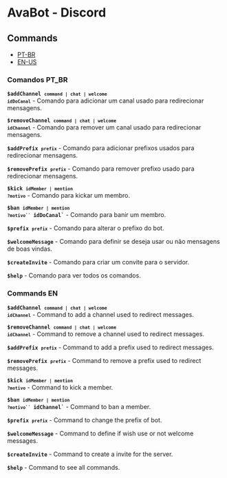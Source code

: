 # AvaBot - Discord

## Commands
- [PT-BR](#comandos-pt_br)
- [EN-US](#commands-en)

### Comandos PT_BR
<code><b>$addChannel `command | chat | welcome` `idDoCanal`</b></code> - Comando para adicionar um canal usado para redirecionar mensagens.

<code><b>$removeChannel `command | chat | welcome` `idChannel`</b></code> - Comando para remover um canal usado para redirecionar mensagens.

<code><b>$addPrefix `prefix`</b></code> - Comando para adicionar prefixos usados para redirecionar mensagens.

<code><b>$removePrefix `prefix`</b></code> - Comando para remover prefixo usado para redirecionar mensagens.

<code><b>$kick `idMember | mention` `?motivo`</b></code> - Comando para kickar um membro.

<code><b>$ban `idMember | mention` `?motivo`` `idDoCanal`</b></code> - Comando para banir um membro.

<code><b>$prefix `prefix`</b></code> - Comando para alterar o prefixo do bot.

<code><b>$welcomeMessage</b></code> - Comando para definir se deseja usar ou não mensagens de boas vindas.

<code><b>$createInvite</b></code> - Comando para criar um convite para o servidor.

<code><b>$help</b></code> - Comando para ver todos os comandos.

### Commands EN
<code><b>$addChannel `command | chat | welcome` `idChannel`</b></code> - Command to add a channel used to redirect messages.

<code><b>$removeChannel `command | chat | welcome` `idChannel`</b></code> - Command to remove a channel used to redirect messages.

<code><b>$addPrefix `prefix`</b></code> - Command to add a prefix used to redirect messages.

<code><b>$removePrefix `prefix`</b></code> - Command to remove a prefix used to redirect messages.

<code><b>$kick `idMember | mention` `?motivo`</b></code> - Command to kick a member.

<code><b>$ban `idMember | mention` `?motivo`` `idChannel`</b></code> - Command to ban a member.

<code><b>$prefix `prefix`</b></code> - Command to change the prefix of bot.

<code><b>$welcomeMessage</b></code> - Command to define if wish use or not welcome messages.

<code><b>$createInvite</b></code> - Command to create a invite for the server.

<code><b>$help</b></code> - Command to see all commands.
